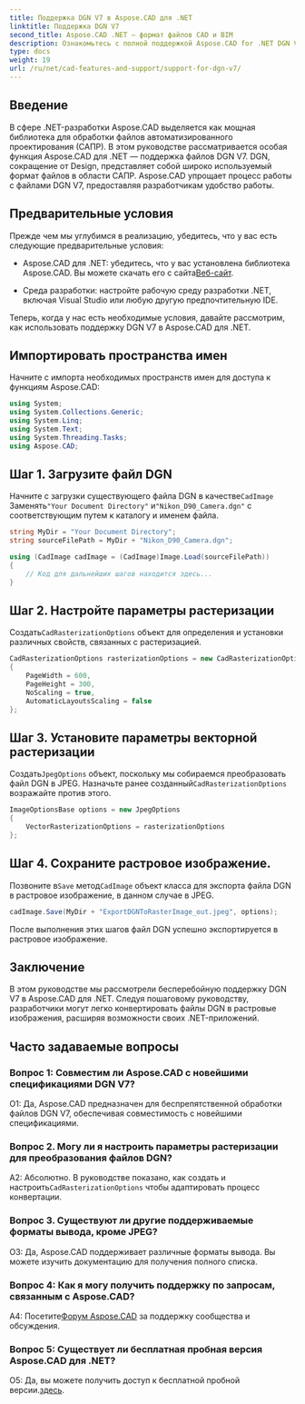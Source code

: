 ```yaml
---
title: Поддержка DGN V7 в Aspose.CAD для .NET
linktitle: Поддержка DGN V7
second_title: Aspose.CAD .NET — формат файлов CAD и BIM
description: Ознакомьтесь с полной поддержкой Aspose.CAD for .NET DGN V7. Легко конвертируйте файлы DGN в растровые изображения с помощью пошаговых инструкций.
type: docs
weight: 19
url: /ru/net/cad-features-and-support/support-for-dgn-v7/
---
```

## Введение

В сфере .NET-разработки Aspose.CAD выделяется как мощная библиотека для обработки файлов автоматизированного проектирования (САПР). В этом руководстве рассматривается особая функция Aspose.CAD для .NET — поддержка файлов DGN V7. DGN, сокращение от Design, представляет собой широко используемый формат файлов в области САПР. Aspose.CAD упрощает процесс работы с файлами DGN V7, предоставляя разработчикам удобство работы.

## Предварительные условия

Прежде чем мы углубимся в реализацию, убедитесь, что у вас есть следующие предварительные условия:

-  Aspose.CAD для .NET: убедитесь, что у вас установлена библиотека Aspose.CAD. Вы можете скачать его с сайта[Веб-сайт](https://releases.aspose.com/cad/net/).

- Среда разработки: настройте рабочую среду разработки .NET, включая Visual Studio или любую другую предпочтительную IDE.

Теперь, когда у нас есть необходимые условия, давайте рассмотрим, как использовать поддержку DGN V7 в Aspose.CAD для .NET.

## Импортировать пространства имен

Начните с импорта необходимых пространств имен для доступа к функциям Aspose.CAD:

```csharp
using System;
using System.Collections.Generic;
using System.Linq;
using System.Text;
using System.Threading.Tasks;
using Aspose.CAD;
```

## Шаг 1. Загрузите файл DGN

 Начните с загрузки существующего файла DGN в качестве`CadImage` Заменять`"Your Document Directory"` и`"Nikon_D90_Camera.dgn"` с соответствующим путем к каталогу и именем файла.

```csharp
string MyDir = "Your Document Directory";
string sourceFilePath = MyDir + "Nikon_D90_Camera.dgn";

using (CadImage cadImage = (CadImage)Image.Load(sourceFilePath))
{
    // Код для дальнейших шагов находится здесь...
}
```

## Шаг 2. Настройте параметры растеризации

 Создать`CadRasterizationOptions` объект для определения и установки различных свойств, связанных с растеризацией.

```csharp
CadRasterizationOptions rasterizationOptions = new CadRasterizationOptions
{
    PageWidth = 600,
    PageHeight = 300,
    NoScaling = true,
    AutomaticLayoutsScaling = false
};
```

## Шаг 3. Установите параметры векторной растеризации

 Создать`JpegOptions` объект, поскольку мы собираемся преобразовать файл DGN в JPEG. Назначьте ранее созданный`CadRasterizationOptions` возражайте против этого.

```csharp
ImageOptionsBase options = new JpegOptions
{
    VectorRasterizationOptions = rasterizationOptions
};
```

## Шаг 4. Сохраните растровое изображение.

 Позвоните в`Save` метод`CadImage` объект класса для экспорта файла DGN в растровое изображение, в данном случае в JPEG.

```csharp
cadImage.Save(MyDir + "ExportDGNToRasterImage_out.jpeg", options);
```

После выполнения этих шагов файл DGN успешно экспортируется в растровое изображение.

## Заключение

В этом руководстве мы рассмотрели бесперебойную поддержку DGN V7 в Aspose.CAD для .NET. Следуя пошаговому руководству, разработчики могут легко конвертировать файлы DGN в растровые изображения, расширяя возможности своих .NET-приложений.

## Часто задаваемые вопросы

### Вопрос 1: Совместим ли Aspose.CAD с новейшими спецификациями DGN V7?

О1: Да, Aspose.CAD предназначен для беспрепятственной обработки файлов DGN V7, обеспечивая совместимость с новейшими спецификациями.

### Вопрос 2. Могу ли я настроить параметры растеризации для преобразования файлов DGN?

 А2: Абсолютно. В руководстве показано, как создать и настроить`CadRasterizationOptions` чтобы адаптировать процесс конвертации.

### Вопрос 3. Существуют ли другие поддерживаемые форматы вывода, кроме JPEG?

О3: Да, Aspose.CAD поддерживает различные форматы вывода. Вы можете изучить документацию для получения полного списка.

### Вопрос 4: Как я могу получить поддержку по запросам, связанным с Aspose.CAD?

 А4: Посетите[Форум Aspose.CAD](https://forum.aspose.com/c/cad/19) за поддержку сообщества и обсуждения.

### Вопрос 5: Существует ли бесплатная пробная версия Aspose.CAD для .NET?

 О5: Да, вы можете получить доступ к бесплатной пробной версии.[здесь](https://releases.aspose.com/).